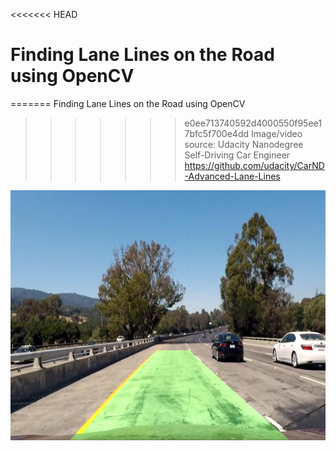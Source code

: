 <<<<<<< HEAD
# Finding Lane Lines on the Road using OpenCV
=======
Finding Lane Lines on the Road using OpenCV
>>>>>>> e0ee713740592d4000550f95ee17bfc5f700e4dd
Image/video source: Udacity Nanodegree Self-Driving Car Engineer https://github.com/udacity/CarND-Advanced-Lane-Lines
<img height="400" src="./output_images/test1.jpg">

